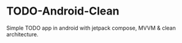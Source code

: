 # TODO-Android-Clean
Simple TODO app in android with jetpack compose, MVVM &amp; clean architecture.
